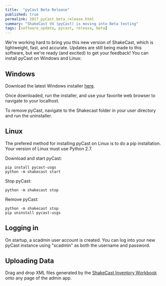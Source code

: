 ```yaml
---
title:  "pyCast Beta Release"
published: true
permalink: 2017_pyCast_beta_release.html
summary: "ShakeCast V4 (pyCast) is moving into Beta testing"
tags: [software_update, pycast, release, beta]
---
```


We're working hard to bring you this new version of ShakeCast, which is lightweight, fast, and accurate. Updates are still being made to this software, but we're ready (and excited) to get your feedback! You can install pyCast on Windows and Linux:

## Windows

Download the latest Windows installer [here](https://github.com/usgs/shakecast/releases/download/recent/pyCast_Installer-beta.exe).

Once downloaded, run the installer, and use your favorite web browser to navigate to your localhost.

To remove pyCast, navigate to the Shakecast folder in your user directory and run the uninstaller.

## Linux

The prefered method for installing pyCast on Linux is to do a pip installation. Your version of Linux must use Python 2.7.

Download and start pyCast:
~~~
pip install pycast-usgs
python -m shakecast start
~~~

Stop pyCast:
~~~
python -m shakecast stop
~~~

Remove pyCast:
~~~
python -m shakecast stop
pip uninstall pycast-usgs
~~~

## Logging in

On startup, a scadmin user account is created. You can log into your new pyCast instance using "scadmin" as both the username and password.

## Uploading Data

Drag and drop XML files generated by the [ShakeCast Inventory Workbook](/pages/workbook/ShakeCastInventory.xlsm) onto any page of the admin app.
